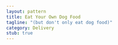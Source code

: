 ```yaml
---
layout: pattern
title: Eat Your Own Dog Food
tagline: "(but don't only eat dog food)"
category: Delivery
stub: true
---
```

